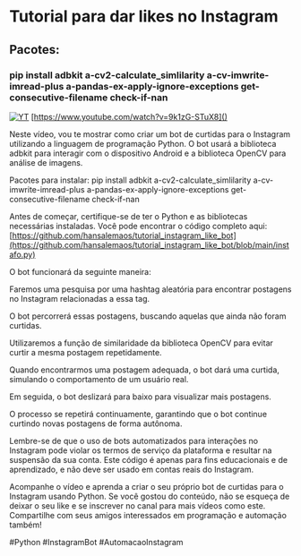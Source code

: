 # Tutorial para dar likes no Instagram
## Pacotes:

###  pip install adbkit a-cv2-calculate_simlilarity a-cv-imwrite-imread-plus a-pandas-ex-apply-ignore-exceptions get-consecutive-filename check-if-nan

[![YT](https://i.ytimg.com/vi/9k1zG-STuX8/maxresdefault.jpg)](https://www.youtube.com/watch?v=9k1zG-STuX8)
[https://www.youtube.com/watch?v=9k1zG-STuX8]()

Neste vídeo, vou te mostrar como criar um bot de curtidas para o Instagram utilizando a linguagem de programação Python. O bot usará a biblioteca adbkit para interagir com o dispositivo Android e a biblioteca OpenCV para análise de imagens.

Pacotes para instalar: pip install adbkit a-cv2-calculate_simlilarity a-cv-imwrite-imread-plus a-pandas-ex-apply-ignore-exceptions get-consecutive-filename check-if-nan

Antes de começar, certifique-se de ter o Python e as bibliotecas necessárias instaladas. Você pode encontrar o código completo aqui: [https://github.com/hansalemaos/tutorial_instagram_like_bot](https://github.com/hansalemaos/tutorial_instagram_like_bot/blob/main/instafo.py)

O bot funcionará da seguinte maneira:

Faremos uma pesquisa por uma hashtag aleatória para encontrar postagens no Instagram relacionadas a essa tag.

O bot percorrerá essas postagens, buscando aquelas que ainda não foram curtidas.

Utilizaremos a função de similaridade da biblioteca OpenCV para evitar curtir a mesma postagem repetidamente.

Quando encontrarmos uma postagem adequada, o bot dará uma curtida, simulando o comportamento de um usuário real.

Em seguida, o bot deslizará para baixo para visualizar mais postagens.

O processo se repetirá continuamente, garantindo que o bot continue curtindo novas postagens de forma autônoma.

Lembre-se de que o uso de bots automatizados para interações no Instagram pode violar os termos de serviço da plataforma e resultar na suspensão da sua conta. Este código é apenas para fins educacionais e de aprendizado, e não deve ser usado em contas reais do Instagram.

Acompanhe o vídeo e aprenda a criar o seu próprio bot de curtidas para o Instagram usando Python. Se você gostou do conteúdo, não se esqueça de deixar o seu like e se inscrever no canal para mais vídeos como este. Compartilhe com seus amigos interessados em programação e automação também!

#Python #InstagramBot #AutomacaoInstagram


